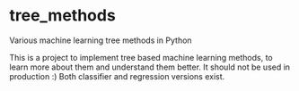 # tree_methods

Various machine learning tree methods in Python

This is a project to implement tree based machine learning methods, to learn more
about them and understand them better. It should not be used in production :)
Both classifier and regression versions exist.
